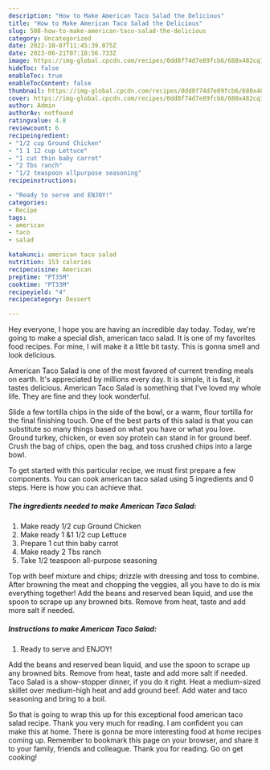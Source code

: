 ```yaml
---
description: "How to Make American Taco Salad the Delicious"
title: "How to Make American Taco Salad the Delicious"
slug: 508-how-to-make-american-taco-salad-the-delicious
category: Uncategorized
date: 2022-10-07T11:45:39.075Z
date: 2023-06-21T07:18:56.733Z
image: https://img-global.cpcdn.com/recipes/0dd8f74d7e89fcb6/680x482cq70/american-taco-salad-recipe-main-photo.jpg
hideToc: false
enableToc: true
enableTocContent: false
thumbnail: https://img-global.cpcdn.com/recipes/0dd8f74d7e89fcb6/680x482cq70/american-taco-salad-recipe-main-photo.jpg
cover: https://img-global.cpcdn.com/recipes/0dd8f74d7e89fcb6/680x482cq70/american-taco-salad-recipe-main-photo.jpg
author: Admin
authorAv: notfound
ratingvalue: 4.8
reviewcount: 6
recipeingredient:
- "1/2 cup Ground Chicken"
- "1 1 12 cup Lettuce"
- "1 cut thin baby carrot"
- "2 Tbs ranch"
- "1/2 teaspoon allpurpose seasoning"
recipeinstructions:

- "Ready to serve and ENJOY!"
categories:
- Recipe
tags:
- american
- taco
- salad

katakunci: american taco salad 
nutrition: 153 calories
recipecuisine: American
preptime: "PT35M"
cooktime: "PT33M"
recipeyield: "4"
recipecategory: Dessert

---
```



Hey everyone, I hope you are having an incredible day today. Today, we're going to make a special dish, american taco salad. It is one of my favorites food recipes. For mine, I will make it a little bit tasty. This is gonna smell and look delicious.

American Taco Salad is one of the most favored of current trending meals on earth. It's appreciated by millions every day. It is simple, it is fast, it tastes delicious. American Taco Salad is something that I've loved my whole life. They are fine and they look wonderful.

Slide a few tortilla chips in the side of the bowl, or a warm, flour tortilla for the final finishing touch. One of the best parts of this salad is that you can substitute so many things based on what you have or what you love. Ground turkey, chicken, or even soy protein can stand in for ground beef. Crush the bag of chips, open the bag, and toss crushed chips into a large bowl.


To get started with this particular recipe, we must first prepare a few components. You can cook american taco salad using 5 ingredients and 0 steps. Here is how you can achieve that.

<!--inarticleads1-->

##### The ingredients needed to make American Taco Salad:

1. Make ready 1/2 cup Ground Chicken
1. Make ready 1 &amp;1 1/2 cup Lettuce
1. Prepare 1 cut thin baby carrot
1. Make ready 2 Tbs ranch
1. Take 1/2 teaspoon all-purpose seasoning


Top with beef mixture and chips; drizzle with dressing and toss to combine. After browning the meat and chopping the veggies, all you have to do is mix everything together! Add the beans and reserved bean liquid, and use the spoon to scrape up any browned bits. Remove from heat, taste and add more salt if needed. 

<!--inarticleads2-->

##### Instructions to make American Taco Salad:


1. Ready to serve and ENJOY!

Add the beans and reserved bean liquid, and use the spoon to scrape up any browned bits. Remove from heat, taste and add more salt if needed. Taco Salad is a show-stopper dinner, if you do it right. Heat a medium-sized skillet over medium-high heat and add ground beef. Add water and taco seasoning and bring to a boil. 

So that is going to wrap this up for this exceptional food american taco salad recipe. Thank you very much for reading. I am confident you can make this at home. There is gonna be more interesting food at home recipes coming up. Remember to bookmark this page on your browser, and share it to your family, friends and colleague. Thank you for reading. Go on get cooking!
